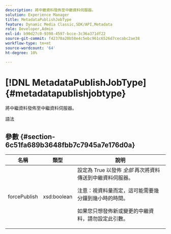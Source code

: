 ```yaml
---
description: 將中繼資料發佈至中繼資料伺服器。
solution: Experience Manager
title: MetadataPublishJobType
feature: Dynamic Media Classic,SDK/API,Metadata
role: Developer,Admin
exl-id: b90d27c0-9398-4597-bcce-3c36a371df22
source-git-commit: f42378a20b58e4c5ebc961c6526d7cecabc2ae38
workflow-type: tm+mt
source-wordcount: '64'
ht-degree: 10%

---
```


# [!DNL MetadataPublishJobType]{#metadatapublishjobtype}

將中繼資料發佈至中繼資料伺服器。

語法

## 參數 {#section-6c51fa689b3648fbb7c7945a7e176d0a}

<table id="table_23B5CFC5C3F946F9AFDB6A83A1AAB7AF"> 
 <thead> 
  <tr> 
   <th colname="col1" class="entry"> 名稱 </th> 
   <th colname="col2" class="entry"> 類型 </th> 
   <th colname="col3" class="entry"> 說明 </th> 
  </tr> 
 </thead>
 <tbody> 
  <tr> 
   <td colname="col1"> <span class="codeph"> <span class="varname"> forcePublish</span> </span> </td> 
   <td colname="col2"> <span class="codeph"> xsd:boolean</span> </td> 
   <td colname="col3">設定為 <span class="codeph"> True</span> 以發佈 <i>全部</i> 再次將資料傳送到中繼資料伺服器。 <p>注意：視資料量而定，這可能需要幾分鐘到幾小時的時間。 </p><p>如果您只想發佈新或變更的中繼資料，請勿設定此引數。 </p></td> 
  </tr> 
 </tbody> 
</table>
